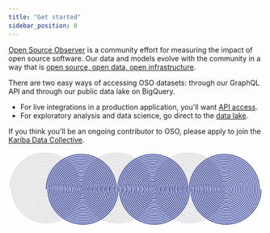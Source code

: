 ```yaml
---
title: "Get started"
sidebar_position: 0
---
```


[Open Source Observer](https://www.opensource.observer)
is a community effort for measuring the impact of open source software.
Our data and models evolve with the community in a way that is
[open source, open data, open infrastructure](../../blog/open-source-open-data-open-infra).

There are two easy ways of accessing OSO datasets:
through our GraphQL API
and through our public data lake on BigQuery.

- For live integrations in a production application, you'll want [API access](./api.mdx).
- For exploratory analysis and data science, go direct to the [data lake](./bigquery.mdx).

If you think you'll be an ongoing contributor to OSO,
please apply to join the [Kariba Data Collective](https://www.kariba.network).

![oso](./triple-circle-oso.png)
